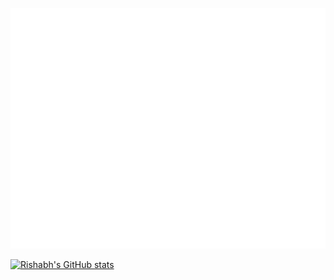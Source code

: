 ![Metrics](https://github.com/rishabh-arya95/rishabh-arya95/blob/main/github-metrics.svg)


[![Rishabh's GitHub stats](https://github-readme-stats.vercel.app/api?username=rishabh-arya95&count_private=true)](https://github.com/anuraghazra/github-readme-stats)
